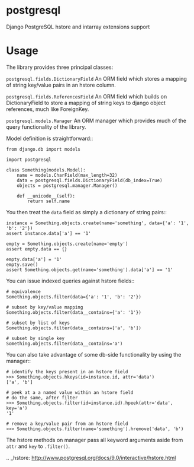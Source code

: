postgresql
==========

Django PostgreSQL hstore and intarray extensions support

Usage
=====

The library provides three principal classes:

``postgresql.fields.DictionaryField``
    An ORM field which stores a mapping of string key/value pairs in an hstore column.

``postgresql.fields.ReferencesField``
    An ORM field which builds on DictionaryField to store a mapping of string keys to django object references, much like ForeignKey.

``postgresql.models.Manager``
    An ORM manager which provides much of the query functionality of the library.

Model definition is straightforward::

    from django.db import models

    import postgresql

    class Something(models.Model):
        name = models.CharField(max_length=32)
        data = postgresql.fields.DictionaryField(db_index=True)
        objects = postgresql.manager.Manager()

        def __unicode__(self):
            return self.name

You then treat the ``data`` field as simply a dictionary of string pairs::

    instance = Something.objects.create(name='something', data={'a': '1', 'b': '2'})
    assert instance.data['a'] == '1'

    empty = Something.objects.create(name='empty')
    assert empty.data == {}

    empty.data['a'] = '1'
    empty.save()
    assert Something.objects.get(name='something').data['a'] == '1'

You can issue indexed queries against hstore fields::

    # equivalence
    Something.objects.filter(data={'a': '1', 'b': '2'})

    # subset by key/value mapping
    Something.objects.filter(data__contains={'a': '1'})

    # subset by list of keys
    Something.objects.filter(data__contains=['a', 'b'])

    # subset by single key
    Something.objects.filter(data__contains='a')

You can also take advantage of some db-side functionality by using the manager::

    # identify the keys present in an hstore field
    >>> Something.objects.hkeys(id=instance.id, attr='data')
    ['a', 'b']

    # peek at a a named value within an hstore field
    # do the same, after filter
    >>> Something.objects.filter(id=instance.id).hpeek(attr='data', key='a')
    '1'

    # remove a key/value pair from an hstore field
    >>> Something.objects.filter(name='something').hremove('data', 'b')

The hstore methods on manager pass all keyword arguments aside from ``attr`` and ``key``
to ``.filter()``.

.. _hstore: http://www.postgresql.org/docs/9.0/interactive/hstore.html

